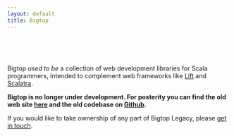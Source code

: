 ```yaml
---
layout: default
title: Bigtop
---
```


<div style="height: 3.5em">&nbsp;</div>

Bigtop *used to be* a collection of web development libraries for Scala programmers, intended to complement web frameworks like [Lift] and [Scalatra].

**Bigtop is no longer under development. For posterity you can find the old web site [here](oldindex.html) and the old codebase on [Github].**

If you would like to take ownership of any part of Bigtop Legacy, please [get in touch].

[Lift]: http://liftweb.net
[Scalatra]: https://github.com/scalatra/scalatra
[Github]: https://github.com/bigtop/bigtop-legacy
[Maven]: http://repo.untyped.com/bigtop
[get in touch]: http://untyped.com/contact.html
